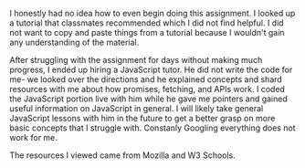 I honestly had no idea how to even begin doing this assignment. I looked up a tutorial that classmates recommended which I did not find helpful. I did not want to copy and paste things from a tutorial because I wouldn't gain any understanding of the material.  

After struggling with the assignment for days without making much progress, I ended up hiring a JavaScript tutor. He did not write the code for me- we looked over the directions and he explained concepts and shard resources with me about how promises, fetching, and APIs work. I coded the JavaScript portion live with him while he gave me pointers and gained useful information on JavaScript in general. I will likely take general JavaScript lessons with him in the future to get a better grasp on more basic concepts that I struggle with. Constanly Googling everything does not work for me.

The resources I viewed came from Mozilla and W3 Schools. 
